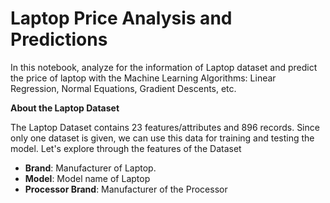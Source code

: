 # Laptop Price Analysis and Predictions
In this notebook, analyze for the information of Laptop dataset and predict the price of laptop with the Machine Learning Algorithms: Linear Regression, Normal Equations, Gradient Descents, etc. 

**About the Laptop Dataset**

The Laptop Dataset contains 23 features/attributes and 896 records. Since only one dataset is given, we can use this data for training and testing the model. Let's explore through the features of the Dataset

* **Brand**: Manufacturer of Laptop.
* **Model**: Model name of Laptop
* **Processor Brand**: Manufacturer of the Processor
